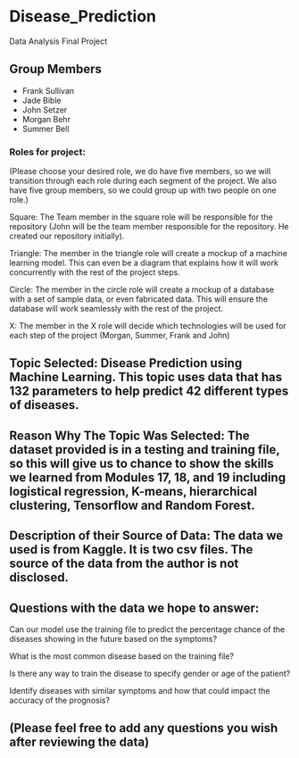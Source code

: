 # Disease_Prediction
Data Analysis Final Project

## Group Members
* Frank Sullivan
* Jade Bible
* John Setzer
* Morgan Behr 
* Summer Bell


### Roles for project:
(Please choose your desired role, we do have five members, so we will transition through each role during each segment of the project. We also have five group members, so we could group up with two people on one role.)

Square: The Team member in the square role will be responsible for the repository (John will be the team member responsible for the repository. He created our repository initially).

Triangle: The member in the triangle role will create a mockup of a machine learning model. This can even be a diagram that explains how it will work concurrently with the rest of the project steps.

Circle: The member in the circle role will create a mockup of a database with a set of sample data, or even fabricated data. This will ensure the database will work seamlessly with the rest of the project.

X: The member in the X role will decide which technologies will be used for each step of the project (Morgan, Summer, Frank and John)

## Topic Selected: Disease Prediction using Machine Learning. This topic uses data that has 132 parameters to help predict 42 different types of diseases. 

## Reason Why The Topic Was Selected: The dataset provided is in a testing and training file, so this will give us to chance to show the skills we learned from Modules 17, 18, and 19 including logistical regression, K-means, hierarchical clustering, Tensorflow and Random Forest.
## Description of their Source of Data: The data we used is from Kaggle. It is two csv files. The source of the data from the author is not disclosed. 

## Questions with the data we hope to answer:

Can our model use the training file to predict the percentage chance of the diseases showing in the future based on the symptoms?

What is the most common disease based on the training file?

Is there any way to train the disease to specify gender or age of the patient?

Identify diseases with similar symptoms and how that could impact the accuracy of the prognosis?

## (Please feel free to add any questions you wish after reviewing the data)
